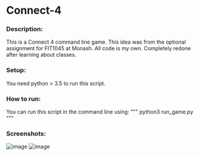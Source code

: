 # Connect-4

### Description:
This is a Connect 4 command line game. This idea was from the optional assignment for FIT1045 at Monash. All code is my own. Completely redone after learning about classes.

### Setup:
You need python > 3.5 to run this script.

### How to run:
You can run this script in the command line using:
"""
python3 run_game.py
"""

### Screenshots:
![image](https://user-images.githubusercontent.com/40739709/193756863-e83bfc00-f52f-47b1-9c25-d84cbc695334.png)
![image](https://user-images.githubusercontent.com/40739709/193756963-bf86594b-27fa-437f-aa95-2c1fd03ed8aa.png)
